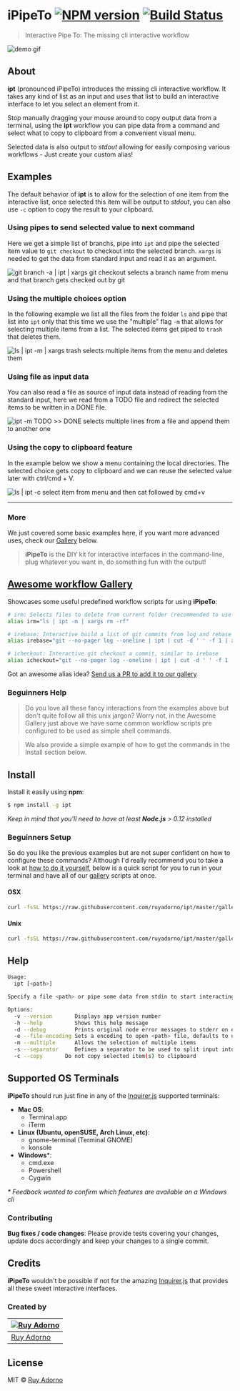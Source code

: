 # iPipeTo [![NPM version](https://badge.fury.io/js/ipt.svg)](https://npmjs.org/package/ipt) [![Build Status](https://travis-ci.org/ruyadorno/ipt.svg?branch=master)](https://travis-ci.org/ruyadorno/ipt)

> Interactive Pipe To: The missing cli interactive workflow

![demo gif](http://i.imgur.com/0tASyP7.gif)

## About

**ipt** (pronounced iPipeTo) introduces the missing cli interactive workflow. It takes any kind of list as an input and uses that list to build an interactive interface to let you select an element from it.

Stop manually dragging your mouse around to copy output data from a terminal, using the **ipt** workflow you can pipe data from a command and select what to copy to clipboard from a convenient visual menu.

Selected data is also output to _stdout_ allowing for easily composing various workflows - Just create your custom alias!


## Examples

The default behavior of **ipt** is to allow for the selection of one item from the interactive list, once selected this item will be output to _stdout_, you can also use `-c` option to copy the result to your clipboard.


### Using pipes to send selected value to next command

Here we get a simple list of branchs, pipe into `ipt` and pipe the selected item value to `git checkout` to checkout into the selected branch. `xargs` is needed to get the data from standard input and read it as an argument.

![`git branch -a | ipt | xargs git checkout` selects a branch name from menu and that branch gets checked out by git](http://i.imgur.com/nOPBE4t.gif)


### Using the multiple choices option

In the following example we list all the files from the folder `ls` and pipe that list into `ipt` only that this time we use the "multiple" flag `-m` that allows for selecting multiple items from a list. The selected items get piped to `trash` that deletes them.

![`ls | ipt -m | xargs trash` selects multiple items from the menu and deletes them](http://i.imgur.com/iPYIfPj.gif)


### Using file as input data

You can also read a file as source of input data instead of reading from the standard input, here we read from a TODO file and redirect the selected items to be written in a DONE file.

![`ipt -m TODO >> DONE` selects multiple lines from a file and append them to another one](http://i.imgur.com/9tJSyEi.gif)


### Using the copy to clipboard feature

In the example below we show a menu containing the local directories. The selected choice gets copy to clipboard and we can reuse the selected value later with ctrl/cmd + V.

![`ls | ipt -c` select item from menu and then `cat` followed by `cmd+v`](http://i.imgur.com/rQFtMQY.gif)


---

### More

We just covered some basic examples here, if you want more advanced uses, check our [Gallery](gallery.sh) below.

> **iPipeTo** is the DIY kit for interactive interfaces in the command-line, plug whatever you want in, do something fun with the output!


## [Awesome workflow Gallery](gallery.sh)

Showcases some useful predefined workflow scripts for using **iPipeTo**:

```sh
# irm: Selects files to delete from current folder (recommended to use trash instead of rm -rf)
alias irm="ls | ipt -m | xargs rm -rf"

# irebase: Interactive build a list of git commits from log and rebase from selected one
alias irebase="git --no-pager log --oneline | ipt | cut -d ' ' -f 1 | xargs -o git rebase -i"

# icheckout: Interactive git checkout a commit, similar to irebase
alias icheckout="git --no-pager log --oneline | ipt | cut -d ' ' -f 1 | xargs git checkout"
```

Got an awesome alias idea? [Send us a PR to add it to our gallery](gallery.sh)


### Beguinners Help

> Do you love all these fancy interactions from the examples above but don't quite follow all this unix jargon? Worry not, in the Awesome Gallery just above we have some common workflow scripts pre configured to be used as simple shell commands.

> We also provide a simple example of how to get the commands in the Install section below.


## Install

Install it easily using **npm**:

```sh
$ npm install -g ipt
```

_Keep in mind that you'll need to have at least **Node.js** > 0.12 installed_

### Beguinners Setup

So do you like the previous examples but are not super confident on how to configure these commands? Although I'd really recommend you to take a look at [how to do it yourself](http://askubuntu.com/questions/17536/how-do-i-create-a-permanent-bash-alias), below is a quick script for you to run in your terminal and have all of our [gallery](gallery.sh) scripts at once.

#### OSX

```sh
curl -fsSL https://raw.githubusercontent.com/ruyadorno/ipt/master/gallery.sh >> ~/.bash_profile
```

#### Unix

```sh
curl -fsSL https://raw.githubusercontent.com/ruyadorno/ipt/master/gallery.sh >> ~/.bashrc
```


## Help

```sh
Usage:
  ipt [<path>]

Specify a file <path> or pipe some data from stdin to start interacting.

Options:
  -v --version       Displays app version number
  -h --help          Shows this help message
  -d --debug         Prints original node error messages to stderr on errors
  -e --file-encoding Sets a encoding to open <path> file, defaults to utf8
  -m --multiple      Allows the selection of multiple items
  -s --separator     Defines a separator to be used to split input into items
  -c --copy       Do not copy selected item(s) to clipboard
```


## Supported OS Terminals

**iPipeTo** should run just fine in any of the [Inquirer.js](https://github.com/SBoudrias/Inquirer.js) supported terminals:

- **Mac OS**:
  - Terminal.app
  - iTerm
- **Linux (Ubuntu, openSUSE, Arch Linux, etc)**:
  - gnome-terminal (Terminal GNOME)
  - konsole
- **Windows**\*:
  - cmd.exe
  - Powershell
  - Cygwin

_\* Feedback wanted to confirm which features are available on a Windows cli_

### Contributing

**Bug fixes / code changes**: Please provide tests covering your changes, update docs accordingly and keep your changes to a single commit.


## Credits

**iPipeTo** wouldn't be possible if not for the amazing [Inquirer.js](https://github.com/SBoudrias/Inquirer.js) that provides all these sweet interactive interfaces.

### Created by

[![Ruy Adorno](https://avatars.githubusercontent.com/u/220900?s=144)](http://ruyadorno.com) |
---|
[Ruy Adorno](http://ruyadorno.com) |

## License

MIT © [Ruy Adorno](http://ruyadorno.com)

